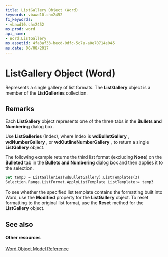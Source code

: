 ```yaml
---
title: ListGallery Object (Word)
keywords: vbawd10.chm2452
f1_keywords:
- vbawd10.chm2452
ms.prod: word
api_name:
- Word.ListGallery
ms.assetid: 4fa3af33-becd-0dfc-5c7a-a0e70714e045
ms.date: 06/08/2017
---
```



# ListGallery Object (Word)

Represents a single gallery of list formats. The **ListGallery** object is a member of the **ListGalleries** collection.


## Remarks

Each **ListGallery** object represents one of the three tabs in the **Bullets and Numbering** dialog box.

Use **ListGalleries** (Index), where Index is **wdBulletGallery** , **wdNumberGallery** , or **wdOutlineNumberGallery** , to return a single **ListGallery** object.

The following example returns the third list format (excluding **None**) on the **Bulleted** tab in the **Bullets and Numbering** dialog box and then applies it to the selection.




```vb
Set temp3 = ListGalleries(wdBulletGallery).ListTemplates(3) 
Selection.Range.ListFormat.ApplyListTemplate ListTemplate:= temp3
```

To see whether the specified list template contains the formatting built into Word, use the **Modified** property for the **ListGallery** object. To reset formatting to the original list format, use the **Reset** method for the **ListGallery** object.


## See also


#### Other resources


[Word Object Model Reference](http://msdn.microsoft.com/library/be452561-b436-bb9b-6f94-3faa9a74a6fd%28Office.15%29.aspx)


